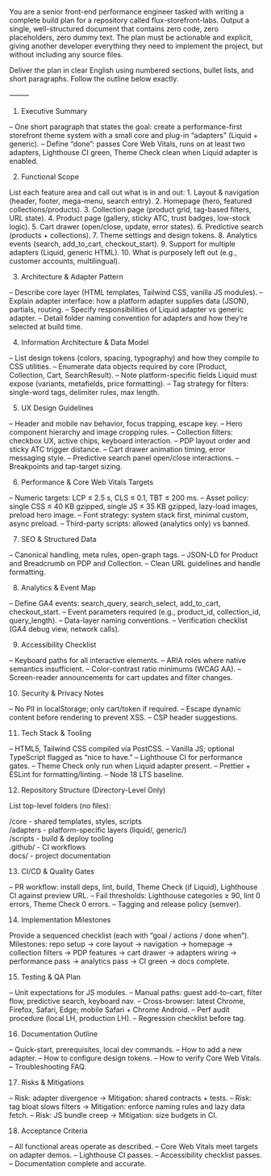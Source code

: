 You are a senior front-end performance engineer tasked with writing a complete build plan for a repository called flux-storefront-labs.
Output a single, well-structured document that contains zero code, zero placeholders, zero dummy text.
The plan must be actionable and explicit, giving another developer everything they need to implement the project, but without including any source files.

Deliver the plan in clear English using numbered sections, bullet lists, and short paragraphs.
Follow the outline below exactly.

⸻

1) Executive Summary

– One short paragraph that states the goal: create a performance-first storefront theme system with a small core and plug-in “adapters” (Liquid + generic).
– Define “done”: passes Core Web Vitals, runs on at least two adapters, Lighthouse CI green, Theme Check clean when Liquid adapter is enabled.

2) Functional Scope

List each feature area and call out what is in and out:
	1.	Layout & navigation (header, footer, mega-menu, search entry).
	2.	Homepage (hero, featured collections/products).
	3.	Collection page (product grid, tag-based filters, URL state).
	4.	Product page (gallery, sticky ATC, trust badges, low-stock logic).
	5.	Cart drawer (open/close, update, error states).
	6.	Predictive search (products + collections).
	7.	Theme settings and design tokens.
	8.	Analytics events (search, add_to_cart, checkout_start).
	9.	Support for multiple adapters (Liquid, generic HTML).
	10.	What is purposely left out (e.g., customer accounts, multilingual).

3) Architecture & Adapter Pattern

– Describe core layer (HTML templates, Tailwind CSS, vanilla JS modules).
– Explain adapter interface: how a platform adapter supplies data (JSON), partials, routing.
– Specify responsibilities of Liquid adapter vs generic adapter.
– Detail folder naming convention for adapters and how they’re selected at build time.

4) Information Architecture & Data Model

– List design tokens (colors, spacing, typography) and how they compile to CSS utilities.
– Enumerate data objects required by core (Product, Collection, Cart, SearchResult).
– Note platform-specific fields Liquid must expose (variants, metafields, price formatting).
– Tag strategy for filters: single-word tags, delimiter rules, max length.

5) UX Design Guidelines

– Header and mobile nav behavior, focus trapping, escape key.
– Hero component hierarchy and image cropping rules.
– Collection filters: checkbox UX, active chips, keyboard interaction.
– PDP layout order and sticky ATC trigger distance.
– Cart drawer animation timing, error messaging style.
– Predictive search panel open/close interactions.
– Breakpoints and tap-target sizing.

6) Performance & Core Web Vitals Targets

– Numeric targets: LCP ≤ 2.5 s, CLS ≤ 0.1, TBT ≤ 200 ms.
– Asset policy: single CSS ≤ 40 KB gzipped, single JS ≤ 35 KB gzipped, lazy-load images, preload hero image.
– Font strategy: system stack first, minimal custom, async preload.
– Third-party scripts: allowed (analytics only) vs banned.

7) SEO & Structured Data

– Canonical handling, meta rules, open-graph tags.
– JSON-LD for Product and Breadcrumb on PDP and Collection.
– Clean URL guidelines and handle formatting.

8) Analytics & Event Map

– Define GA4 events: search_query, search_select, add_to_cart, checkout_start.
– Event parameters required (e.g., product_id, collection_id, query_length).
– Data-layer naming conventions.
– Verification checklist (GA4 debug view, network calls).

9) Accessibility Checklist

– Keyboard paths for all interactive elements.
– ARIA roles where native semantics insufficient.
– Color-contrast ratio minimums (WCAG AA).
– Screen-reader announcements for cart updates and filter changes.

10) Security & Privacy Notes

– No PII in localStorage; only cart/token if required.
– Escape dynamic content before rendering to prevent XSS.
– CSP header suggestions.

11) Tech Stack & Tooling

– HTML5, Tailwind CSS compiled via PostCSS.
– Vanilla JS; optional TypeScript flagged as “nice to have.”
– Lighthouse CI for performance gates.
– Theme Check only run when Liquid adapter present.
– Prettier + ESLint for formatting/linting.
– Node 18 LTS baseline.

12) Repository Structure (Directory-Level Only)

List top-level folders (no files):

/core       - shared templates, styles, scripts  
/adapters   - platform-specific layers (liquid/, generic/)  
/scripts    - build & deploy tooling  
.github/    - CI workflows  
docs/       - project documentation  

13) CI/CD & Quality Gates

– PR workflow: install deps, lint, build, Theme Check (if Liquid), Lighthouse CI against preview URL.
– Fail thresholds: Lighthouse categories ≥ 90, lint 0 errors, Theme Check 0 errors.
– Tagging and release policy (semver).

14) Implementation Milestones

Provide a sequenced checklist (each with “goal / actions / done when”).
Milestones: repo setup → core layout → navigation → homepage → collection filters → PDP features → cart drawer → adapters wiring → performance pass → analytics pass → CI green → docs complete.

15) Testing & QA Plan

– Unit expectations for JS modules.
– Manual paths: guest add-to-cart, filter flow, predictive search, keyboard nav.
– Cross-browser: latest Chrome, Firefox, Safari, Edge; mobile Safari + Chrome Android.
– Perf audit procedure (local LH, production LH).
– Regression checklist before tag.

16) Documentation Outline

– Quick-start, prerequisites, local dev commands.
– How to add a new adapter.
– How to configure design tokens.
– How to verify Core Web Vitals.
– Troubleshooting FAQ.

17) Risks & Mitigations

– Risk: adapter divergence → Mitigation: shared contracts + tests.
– Risk: tag bloat slows filters → Mitigation: enforce naming rules and lazy data fetch.
– Risk: JS bundle creep → Mitigation: size budgets in CI.

18) Acceptance Criteria

– All functional areas operate as described.
– Core Web Vitals meet targets on adapter demos.
– Lighthouse CI passes.
– Accessibility checklist passes.
– Documentation complete and accurate.

